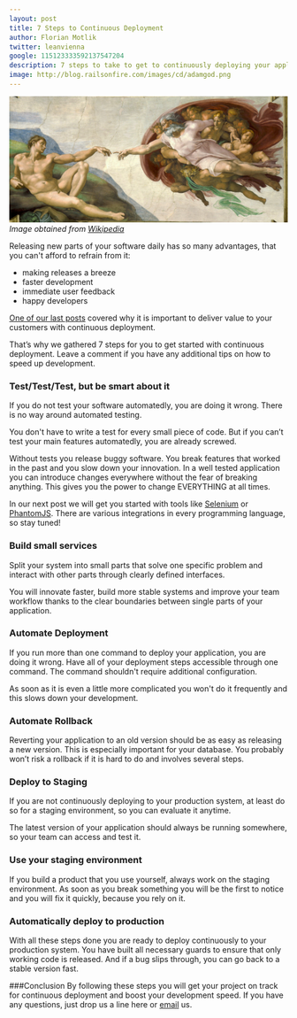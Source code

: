```yaml
---
layout: post
title: 7 Steps to Continuous Deployment
author: Florian Motlik
twitter: leanvienna
google: 115123333592137547204
description: 7 steps to take to get to continuously deploying your application
image: http://blog.railsonfire.com/images/cd/adamgod.png
---
```

![Creation of Adam](/images/cd/adamgod.png)
*Image obtained from [Wikipedia](http://en.wikipedia.org/wiki/File:Creaci%C3%B3n_de_Ad%C3%A1n.jpg)*

Releasing new parts of your software daily has so many advantages, that
you can't afford to refrain from it:

* making releases a breeze
* faster development
* immediate user feedback
* happy developers

[One of our last posts](/2012/11/19/Amazon-auto-scaling.html) covered why it is important to deliver value to your customers with continuous deployment.

That’s why we gathered 7 steps for you to get started with continuous deployment.
Leave a comment if you have any additional tips on how to speed up
development.

### Test/Test/Test, but be smart about it
If you do not test your software automatedly, you are doing it wrong. There is no way around automated testing.

You don't have to write a test for every small piece of code.
But if you can’t test your main features automatedly, you are already screwed.

Without tests you release buggy software. You break features that worked in the past and you slow down your innovation. In a well tested application you can introduce changes everywhere without the fear of breaking anything. This gives you the power to change EVERYTHING at all times.

In our next post we will get you started with tools like [Selenium](http://seleniumhq.org/)
or [PhantomJS](http://phantomjs.org/). There are various integrations in every programming language, so stay tuned!

### Build small services
Split your system into small parts that solve one specific problem
and interact with other parts through clearly defined interfaces.

You will innovate faster, build more stable systems and improve your team workflow thanks to the clear boundaries between single parts of your application.

### Automate Deployment
If you run more than one command to deploy your application, you are doing it wrong. Have all of your deployment steps accessible through one command. The command shouldn't require additional configuration.

As soon as it is even a little more complicated you won't do it frequently and this slows down your development.

### Automate Rollback
Reverting your application to an old version should be as easy as releasing a new version. This is especially important for your database. You probably won’t risk a rollback if it is hard to do and involves several steps.

### Deploy to Staging
If you are not continuously deploying to your production system, at least do so for a staging environment, so you can evaluate it anytime.

The latest version of your application should always be running somewhere, so
your team can access and test it.

### Use your staging environment
If you build a product that you use yourself, always work on the staging environment. As soon as you break something you will be the first to notice and you will fix it quickly, because you rely on it.

### Automatically deploy to production
With all these steps done you are ready to deploy continuously to your production system.
You have built all necessary guards to ensure that only working code is released.
And if a bug slips through, you can go back to a stable version fast.

###Conclusion
By following these steps you will get your project on track for continuous deployment and boost your development speed. If you have any questions, just drop us a line here or [email](mailto:help@railsonfire.com) us.

